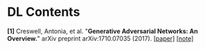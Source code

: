 # DL Contents

**[1]** Creswell, Antonia, et al. "**Generative Adversarial Networks: An Overview.**" arXiv preprint arXiv:1710.07035 (2017). [[paper]](https://arxiv.org/abs/1710.07035) [[note]](https://github.com/txzhao/Paper-Notes/blob/master/DL/GANs-overview.md)

